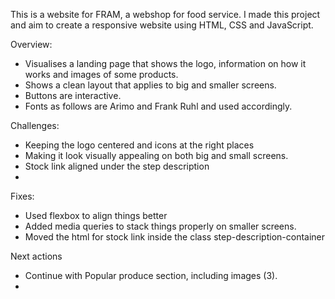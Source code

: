This is a website for FRAM, a webshop for food service. I made this project and aim to create a responsive website using HTML, CSS and JavaScript. 

Overview: 

- Visualises a landing page that shows the logo, information on how it works and images of some products. 
- Shows a clean layout that applies to big and smaller screens. 
- Buttons are interactive. 
- Fonts as follows are Arimo and Frank Ruhl and used accordingly. 


Challenges: 

- Keeping the logo centered and icons at the right places 
- Making it look visually appealing on both big and small screens. 
- Stock link aligned under the step description
- 

Fixes:

- Used flexbox to align things better
- Added media queries to stack things properly on smaller screens. 
- Moved the html for stock link inside the class step-description-container 


Next actions 

- Continue with Popular produce section, including images (3).
- 
